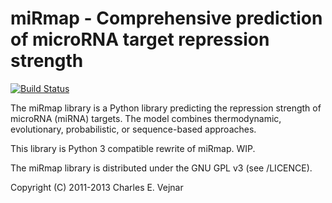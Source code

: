 # miRmap - Comprehensive prediction of microRNA target repression strength

[![Build Status](https://travis-ci.org/PrashntS/miRmap.svg?branch=master)](https://travis-ci.org/PrashntS/miRmap)

The miRmap library is a Python library predicting the repression strength of microRNA (miRNA) targets. The model combines thermodynamic, evolutionary, probabilistic, or sequence-based approaches.

This library is Python 3 compatible rewrite of miRmap. WIP.

The miRmap library is distributed under the GNU GPL v3 (see /LICENCE).

Copyright (C) 2011-2013 Charles E. Vejnar

